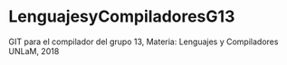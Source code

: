 # LenguajesyCompiladoresG13
GIT para el compilador del grupo 13, Materia: Lenguajes y Compiladores UNLaM, 2018
